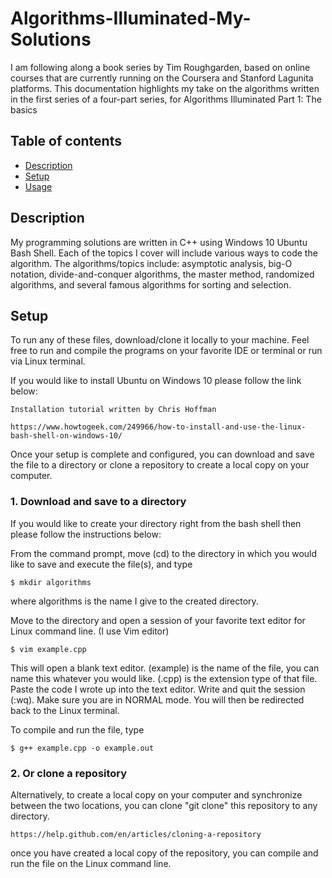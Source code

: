 # Algorithms-Illuminated-My-Solutions

I am following along a book series by Tim Roughgarden, based on online courses that are currently running on the Coursera and Stanford Lagunita platforms. This documentation highlights my take on the algorithms written in the first series of a four-part series, for Algorithms Illuminated Part 1: The basics

## Table of contents
* [Description](#Description)
* [Setup](#Setup)
* [Usage](#Usage)

## Description

My programming solutions are written in C++ using Windows 10 Ubuntu Bash Shell. Each of the topics I cover will include various ways to code the algorithm. The algorithms/topics include: asymptotic analysis, big-O notation, divide-and-conquer algorithms, the master method, randomized algorithms, and several famous algorithms for sorting and selection.

## Setup
To run any of these files, download/clone it locally to your machine. Feel free to run and compile the programs on your favorite IDE or terminal or run via Linux terminal.

If you would like to install Ubuntu on Windows 10 please follow the link below:

```
Installation tutorial written by Chris Hoffman

https://www.howtogeek.com/249966/how-to-install-and-use-the-linux-bash-shell-on-windows-10/
```
Once your setup is complete and configured, you can download and save the file to a directory or clone a repository to create a local copy on your computer. 

### 1. Download and save to a directory
If you would like to create your directory right from the bash shell then please follow the instructions below:

From the command prompt, move (cd) to the directory in which you would like to save and execute the file(s), and type
```
$ mkdir algorithms 
```
where algorithms is the name I give to the created directory. 

Move to the directory and open a session of your favorite text editor for Linux command line. (I use Vim editor)
```
$ vim example.cpp
```
This will open a blank text editor. (example) is the name of the file, you can name this whatever you would like.
(.cpp) is the extension type of that file. 
Paste the code I wrote up into the text editor. Write and quit the session (:wq). 
Make sure you are in NORMAL mode. You will then be redirected back to the Linux terminal. 

To compile and run the file, type
```
$ g++ example.cpp -o example.out 
```

### 2. Or clone a repository
Alternatively, to create a local copy on your computer and synchronize between the two locations, you can clone "git clone" this repository to any directory.
```
https://help.github.com/en/articles/cloning-a-repository
```

once you have created a local copy of the repository, you can compile and run the file on the Linux command line.
